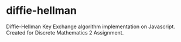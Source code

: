 diffie-hellman
==============

Diffie-Hellman Key Exchange algorithm implementation on Javascript. Created for Discrete Mathematics 2 Assignment.

